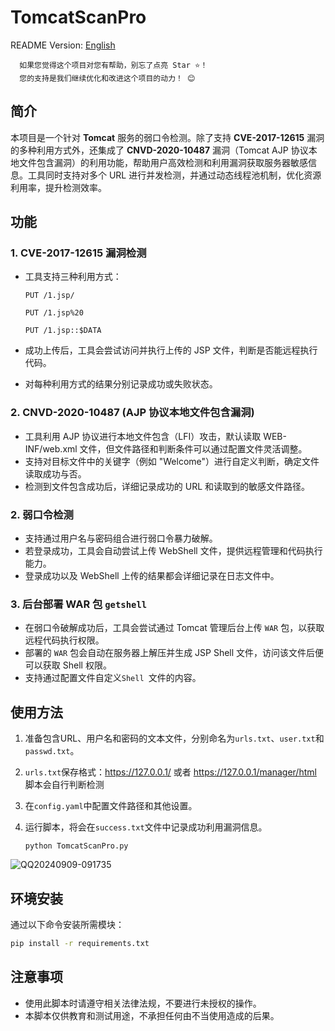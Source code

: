# TomcatScanPro

README Version: [English](README_EN.md)


      如果您觉得这个项目对您有帮助，别忘了点亮 Star ⭐！
      您的支持是我们继续优化和改进这个项目的动力！ 😊


## 简介

本项目是一个针对 **Tomcat** 服务的弱口令检测。除了支持 **CVE-2017-12615** 漏洞的多种利用方式外，还集成了 **CNVD-2020-10487** 漏洞（Tomcat AJP 协议本地文件包含漏洞）的利用功能，帮助用户高效检测和利用漏洞获取服务器敏感信息。工具同时支持对多个 URL 进行并发检测，并通过动态线程池机制，优化资源利用率，提升检测效率。

## 功能

### 1. **CVE-2017-12615 漏洞检测**
   - 工具支持三种利用方式：

      `PUT /1.jsp/`
     
      `PUT /1.jsp%20`
     
      `PUT /1.jsp::$DATA`
     
   - 成功上传后，工具会尝试访问并执行上传的 JSP 文件，判断是否能远程执行代码。
   - 对每种利用方式的结果分别记录成功或失败状态。

### **2. CNVD-2020-10487 (AJP 协议本地文件包含漏洞)**
   - 工具利用 AJP 协议进行本地文件包含（LFI）攻击，默认读取 WEB-INF/web.xml 文件，但文件路径和判断条件可以通过配置文件灵活调整。
   - 支持对目标文件中的关键字（例如 "Welcome"）进行自定义判断，确定文件读取成功与否。
   - 检测到文件包含成功后，详细记录成功的 URL 和读取到的敏感文件路径。

### 2. **弱口令检测**
   - 支持通过用户名与密码组合进行弱口令暴力破解。
   - 若登录成功，工具会自动尝试上传 WebShell 文件，提供远程管理和代码执行能力。
   - 登录成功以及 WebShell 上传的结果都会详细记录在日志文件中。

### 3. **后台部署 WAR 包 `getshell`**
   - 在弱口令破解成功后，工具会尝试通过 Tomcat 管理后台上传 `WAR` 包，以获取远程代码执行权限。
   - 部署的 `WAR` 包会自动在服务器上解压并生成 JSP Shell 文件，访问该文件后便可以获取 Shell 权限。
   - 支持通过配置文件自定义` Shell  `文件的内容。


## 使用方法

1. 准备包含URL、用户名和密码的文本文件，分别命名为`urls.txt`、`user.txt`和`passwd.txt`。
2. `urls.txt`保存格式：https://127.0.0.1/  或者 https://127.0.0.1/manager/html 脚本会自行判断检测
3. 在`config.yaml`中配置文件路径和其他设置。
4. 运行脚本，将会在`success.txt`文件中记录成功利用漏洞信息。

   ```
   python TomcatScanPro.py
   ```


![QQ20240909-091735](https://github.com/user-attachments/assets/d87e935e-8ce4-4d8a-b310-fa0e2988be49)



## 环境安装

通过以下命令安装所需模块：

```bash
pip install -r requirements.txt
```


## 注意事项

- 使用此脚本时请遵守相关法律法规，不要进行未授权的操作。
- 本脚本仅供教育和测试用途，不承担任何由不当使用造成的后果。

